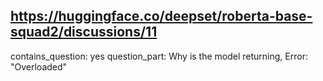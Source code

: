 ## https://huggingface.co/deepset/roberta-base-squad2/discussions/11

contains_question: yes
question_part: Why is the model returning, Error: "Overloaded"